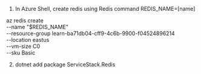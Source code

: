1. In Azure Shell, create redis using Redis command
REDIS_NAME=[name]

az redis create \
    --name "$REDIS_NAME" \
    --resource-group learn-ba71db04-cff9-4c6b-9900-f04524896214 \
    --location eastus \
    --vm-size C0 \
    --sku Basic


2. dotnet add package ServiceStack.Redis